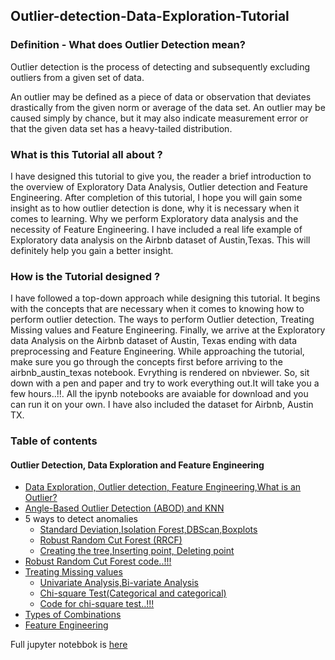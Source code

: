 ## Outlier-detection-Data-Exploration-Tutorial

### Definition - What does Outlier Detection mean?
Outlier detection is the process of detecting and subsequently excluding outliers from a given set of data.

An outlier may be defined as a piece of data or observation that deviates drastically from the given norm or average of the data set. An outlier may be caused simply by chance, but it may also indicate measurement error or that the given data set has a heavy-tailed distribution.

### What is this Tutorial all about ?

I have designed this tutorial to give you, the reader a brief introduction to the overview of Exploratory Data Analysis, Outlier detection and Feature Engineering. After completion of this tutorial, I hope you will gain some insight as to how outlier detection is done, why it is necessary when it comes to learning. Why we perform Exploratory data analysis and the necessity of Feature Engineering. I have included a real life example of Exploratory data analysis on the Airbnb dataset of Austin,Texas. This will definitely help you gain a better insight. 

### How is the Tutorial designed ?

I have followed a top-down approach while designing this tutorial. It begins with the concepts that are necessary when it comes to knowing how to perform outlier detection. The ways to perform Outlier detection, Treating Missing values and Feature Engineering. Finally, we arrive at the Exploratory data Analysis on the Airbnb dataset of Austin, Texas ending with data preprocessing and Feature Engineering. While approaching the tutorial, make sure you go through the concepts first before arriving to the airbnb_austin_texas notebook. Evrything is rendered on nbviewer. So, sit down with a pen and paper and try to work everything out.It will take you a few hours..!!. All the ipynb notebooks are avaiable for download and you can run it on your own. I have also included the dataset for Airbnb, Austin TX.

### Table of contents
#### Outlier Detection, Data Exploration and Feature Engineering
- [Data Exploration, Outlier detection, Feature Engineering,What is an Outlier?](https://nbviewer.jupyter.org/gist/soumyadip1995/fe7049614cfc594a9e3f09a699c8dd7f#Data-Exploration,-Outlier-detection,-Feature-Engineering)
- [Angle-Based Outlier Detection (ABOD) and KNN](https://nbviewer.jupyter.org/gist/soumyadip1995/fe7049614cfc594a9e3f09a699c8dd7f#Angle-Based-Outlier-Detection-(ABOD)-and-KNN)
- 5 ways to detect anomalies
  - [Standard Deviation,Isolation Forest,DBScan,Boxplots](https://nbviewer.jupyter.org/gist/soumyadip1995/fe7049614cfc594a9e3f09a699c8dd7f#5-ways-to-detect-anomalies)
  - [Robust Random Cut Forest (RRCF)](https://nbviewer.jupyter.org/gist/soumyadip1995/fe7049614cfc594a9e3f09a699c8dd7f#Robust-Random-Cut-Forest-(RRCF))
  - [Creating the tree,Inserting point, Deleting point](https://nbviewer.jupyter.org/gist/soumyadip1995/fe7049614cfc594a9e3f09a699c8dd7f#Creating-the-tree)
- [Robust Random Cut Forest code..!!!](https://nbviewer.jupyter.org/gist/soumyadip1995/fe7049614cfc594a9e3f09a699c8dd7f#Robust-Random-Cut-Forest-code..!!!)
- [Treating Missing values](https://nbviewer.jupyter.org/gist/soumyadip1995/fe7049614cfc594a9e3f09a699c8dd7f#Treating-Missing-values)
  - [Univariate Analysis,Bi-variate Analysis](https://nbviewer.jupyter.org/gist/soumyadip1995/fe7049614cfc594a9e3f09a699c8dd7f#Univariate-Analysis)
  - [Chi-square Test(Categorical and categorical)](https://nbviewer.jupyter.org/gist/soumyadip1995/fe7049614cfc594a9e3f09a699c8dd7f#Chi-square-Test(Categorical-and-categorical))
  - [Code for chi-square test..!!!](https://nbviewer.jupyter.org/gist/soumyadip1995/fe7049614cfc594a9e3f09a699c8dd7f#Code-for-chi-square-test..!!!)
- [Types of Combinations](https://nbviewer.jupyter.org/gist/soumyadip1995/fe7049614cfc594a9e3f09a699c8dd7f#Types-of-Combinations)
- [Feature Engineering](https://nbviewer.jupyter.org/gist/soumyadip1995/fe7049614cfc594a9e3f09a699c8dd7f#Feature-Engineering)

Full jupyter notebbok is [here](https://nbviewer.jupyter.org/gist/soumyadip1995/fe7049614cfc594a9e3f09a699c8dd7f)
